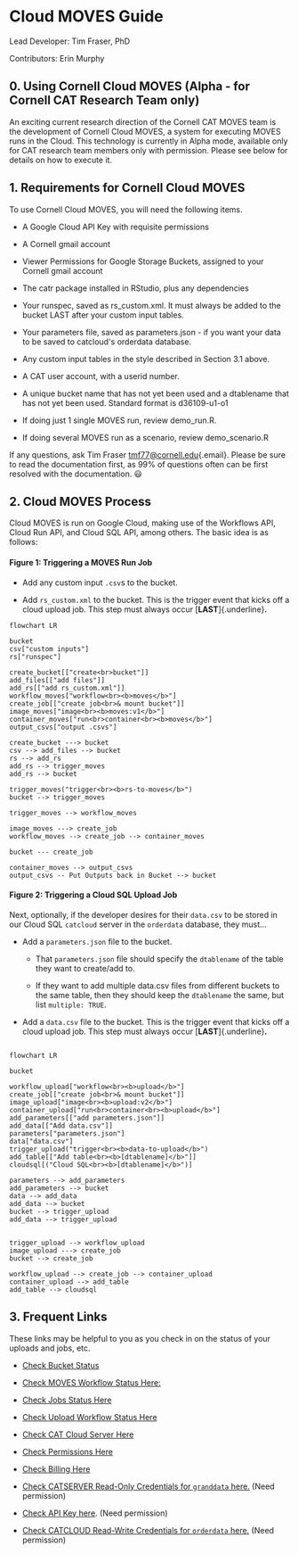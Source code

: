 # Cloud MOVES Guide

Lead Developer: Tim Fraser, PhD

Contributors: Erin Murphy

## 0. Using Cornell Cloud MOVES (Alpha - for Cornell CAT Research Team only)

An exciting current research direction of the Cornell CAT MOVES team is the development of Cornell Cloud MOVES, a system for executing MOVES runs in the Cloud. This technology is currently in Alpha mode, available only for CAT research team members only with permission. Please see below for details on how to execute it.

## 1. Requirements for Cornell Cloud MOVES

To use Cornell Cloud MOVES, you will need the following items.

-   A Google Cloud API Key with requisite permissions

-   A Cornell gmail account

-   Viewer Permissions for Google Storage Buckets, assigned to your Cornell gmail account

-   The catr package installed in RStudio, plus any dependencies

-   Your runspec, saved as rs_custom.xml. It must always be added to the bucket LAST after your custom input tables.

-   Your parameters file, saved as parameters.json - if you want your data to be saved to catcloud's orderdata database.

-   Any custom input tables in the style described in Section 3.1 above.

-   A CAT user account, with a userid number.

-   A unique bucket name that has not yet been used and a dtablename that has not yet been used. Standard format is d36109-u1-o1

-   If doing just 1 single MOVES run, review demo_run.R.

-   If doing several MOVES run as a scenario, review demo_scenario.R

If any questions, ask Tim Fraser [tmf77\@cornell.edu](mailto:tmf77@cornell.edu){.email}. Please be sure to read the documentation first, as 99% of questions often can be first resolved with the documentation. 😃

## 2. Cloud MOVES Process

Cloud MOVES is run on Google Cloud, making use of the Workflows API, Cloud Run API, and Cloud SQL API, among others. The basic idea is as follows:

#### Figure 1: Triggering a MOVES Run Job

-   Add any custom input `.csv`s to the bucket.

-   Add `rs_custom.xml` to the bucket. This is the trigger event that kicks off a cloud upload job. This step must always occur [**LAST**]{.underline}**.**

``` mermaid
flowchart LR

bucket
csv["custom inputs"]
rs["runspec"]

create_bucket[["create<br>bucket"]]
add_files[["add files"]]
add_rs[["add rs_custom.xml"]]
workflow_moves["workflow<br><b>moves</b>"]
create_job[["create job<br>& mount bucket"]]
image_moves["image<br><b>moves:v1</b>"]
container_moves["run<br>container<br><b>moves</b>"]
output_csvs["output .csvs"]

create_bucket ---> bucket
csv --> add_files --> bucket
rs --> add_rs
add_rs --> trigger_moves
add_rs --> bucket

trigger_moves("trigger<br><b>rs-to-moves</b>")
bucket --> trigger_moves

trigger_moves --> workflow_moves

image_moves ---> create_job
workflow_moves --> create_job --> container_moves

bucket --- create_job

container_moves --> output_csvs 
output_csvs -- Put Outputs back in Bucket --> bucket
```

#### Figure 2: Triggering a Cloud SQL Upload Job

Next, optionally, if the developer desires for their `data.csv` to be stored in our Cloud SQL `catcloud` server in the `orderdata` database, they must...

-   Add a `parameters.json` file to the bucket.

    -   That `parameters.json` file should specify the `dtablename` of the table they want to create/add to.

    -   If they want to add multiple data.csv files from different buckets to the same table, then they should keep the `dtablename` the same, but list `multiple: TRUE`.

-   Add a `data.csv` file to the bucket. This is the trigger event that kicks off a cloud upload job. This step must always occur [**LAST**]{.underline}**.**

``` mermaid

flowchart LR

bucket

workflow_upload["workflow<br><b>upload</b>"]
create_job[["create job<br>& mount bucket"]]
image_upload["image<br><b>upload:v2</b>"]
container_upload["run<br>container<br><b>upload</b>"]
add_parameters[["add parameters.json"]]
add_data[["Add data.csv"]] 
parameters["parameters.json"]
data["data.csv"]
trigger_upload("trigger<br><b>data-to-upload</b>")
add_table[["Add table<br><b>[dtablename]</b>"]]
cloudsql[("Cloud SQL<br><b>[dtablename]</b>")]

parameters --> add_parameters
add_parameters --> bucket
data --> add_data
add_data --> bucket
bucket --> trigger_upload
add_data --> trigger_upload


trigger_upload --> workflow_upload
image_upload ---> create_job
bucket --> create_job

workflow_upload --> create_job --> container_upload
container_upload --> add_table
add_table --> cloudsql 
```

## 3. Frequent Links

These links may be helpful to you as you check in on the status of your uploads and jobs, etc.

-   [Check Bucket Status](https://console.cloud.google.com/storage/browser?forceOnBucketsSortingFiltering=true&authuser=1&hl=en&project=moves-runs&supportedpurview=project&prefix=&forceOnObjectsSortingFiltering=false)

-   [Check MOVES Workflow Status Here:](https://console.cloud.google.com/workflows/workflow/us-central1/run-moves/executions?authuser=1&hl=en&project=moves-runs&supportedpurview=project)

-   [Check Jobs Status Here](https://console.cloud.google.com/run/jobs?authuser=1&project=moves-runs&supportedpurview=project)

-   [Check Upload Workflow Status Here](https://console.cloud.google.com/workflows/workflow/us-central1/upload-data/executions?authuser=1&hl=en&project=moves-runs&supportedpurview=project)

-   [Check CAT Cloud Server Here](https://console.cloud.google.com/sql/instances/catcloud/overview?authuser=1&hl=en&project=moves-runs)

-   [Check Permissions Here](https://console.cloud.google.com/iam-admin/iam?authuser=1&hl=en&project=moves-runs)

-   [Check Billing Here](https://console.cloud.google.com/billing/01C33B-2EA889-CDC484?authuser=1&hl=en&project=moves-runs)

-   [Check CATSERVER Read-Only Credentials for `granddata` here.](https://docs.google.com/document/d/1La8vmQ5KcUBRjdwVW7C24HholWNq_YXJPg5ZiAad6X4/edit?usp=sharing) (Need permission)

-   [Check API Key here](https://drive.google.com/file/d/1i09dCu8aC6yEuxd2UVQZcRddRHrgkUKc/view?usp=sharing). (Need permission)

-   [Check CATCLOUD Read-Write Credentials for `orderdata` here.](https://docs.google.com/document/d/1ZA-Q5pPdhPyOwZrjfHl99TfyRz67P2BN245LV4TydvQ/edit?usp=sharing) (Need permission)
